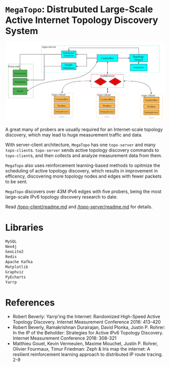 # `MegaTopo`: Distrubuted Large-Scale Active Internet Topology Discovery System

![MegaTopo Arch](https://github.com/Cadenzaaa/MegaTopo/blob/master/architecture.png?raw=true)

A great many of probers are usually required for an Internet-scale topology discovery, which may lead to huge measurement traffic and data.

With server-client architecture, `MegaTopo` has one `topo-server` and many `topo-client`s. `topo-server` sends active topology discovery commands to `topo-client`s, and then collects and analyze measurement data from them.

`MegaTopo` also uses reinforcement learning-based methods to opitmize the scheduling of active topology discovery, which results in improvement in efficency, discovering more topology nodes and edges with fewer packets to be sent.

`MegaTopo` discovers over 43M IPv6 edges with five probers, being the most large-scale IPv6 topology discovery research to date.

Read [/topo-client/readme.md](./topo-client/readme.md) and [/topo-server/readme.md](./topo-server/readme.md) for details.

# Libraries
```
MySQL
Neo4j
GeoLite2
Redis
Apache Kafka
Matplotlib
Graphviz
PyEcharts
Yarrp
```

# References
* Robert Beverly:
Yarrp'ing the Internet: Randomized High-Speed Active Topology Discovery. Internet Measurement Conference 2016: 413-420
* Robert Beverly, Ramakrishnan Durairajan, David Plonka, Justin P. Rohrer:
In the IP of the Beholder: Strategies for Active IPv6 Topology Discovery. Internet Measurement Conference 2018: 308-321
* Matthieu Gouel, Kevin Vermeulen, Maxime Mouchet, Justin P. Rohrer, Olivier Fourmaux, Timur Friedman:
Zeph & Iris map the internet: A resilient reinforcement learning approach to distributed IP route tracing. 2-9
